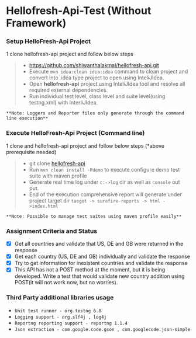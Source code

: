 # Hellofresh-Api-Test (Without Framework)

### Setup HelloFresh-Api Project

1 clone hellofresh-api project and follow below steps
> - https://github.com/shiwanthalakmal/hellofresh-api.git
> - Execute ```mvn idea:clean idea:idea``` command to clean project and convert into .idea type project to open using InteliJIdea.
> - Open **hellofresh-api** project using InteliJIdea tool and resolve all required external dependencies.
> - Run individual test level, class level and suite level(using testng.xml) with InterliJIdea.

```**Note: Loggers and Reporter files only generate through the command line execution**```

### Execute HelloFresh-Api Project (Command line)

1 clone and hellofresh-api project and follow below steps (*above prerequisite needed)
> - git clone [hellofresh-api](https://github.com/shiwanthalakmal/hellofresh-api.git)
> - Run ```mvn clean install -Pdemo``` to execute configure demo test suite with maven profile
> - Generate real time log under ```c:->log``` dir as well as ```console``` out put.
> - End of the execution comprehensive report will generate under project target dir ```taeget -> surefire-reports -> html ->index.html```

```**Note: Possible to manage test suites using maven profile easily**```

### Assignment Criteria and Status

- [x] Get all countries and validate that US, DE and GB were returned in the response
- [x] Get each country (US, DE and GB) individually and validate the response
- [x] Try to get information for inexistent countries and validate the response
- [x] This API has not a POST method at the moment, but it is being developed. Write a test that would validate new country addition using POST(it will not work now, but no worries).

### Third Party additional libraries usage

- ```Unit test runner - org.testng 6.8```
- ```Logging support - org.slf4j , log4j```
- ```Reportng reporting support - reportng 1.1.4```
- ```Json extraction - com.google.code.gson , com.googlecode.json-simple```